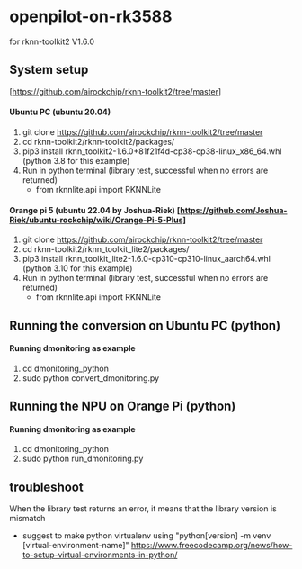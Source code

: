 # openpilot-on-rk3588
for rknn-toolkit2 V1.6.0

## System setup
[https://github.com/airockchip/rknn-toolkit2/tree/master]

#### Ubuntu PC (ubuntu 20.04)
1) git clone https://github.com/airockchip/rknn-toolkit2/tree/master
2) cd rknn-toolkit2/rknn-toolkit2/packages/
3) pip3 install rknn_toolkit2-1.6.0+81f21f4d-cp38-cp38-linux_x86_64.whl (python 3.8 for this example)
4) Run in python terminal (library test, successful when no errors are returned)
    - from rknnlite.api import RKNNLite

#### Orange pi 5 (ubuntu 22.04 by Joshua-Riek) [https://github.com/Joshua-Riek/ubuntu-rockchip/wiki/Orange-Pi-5-Plus]
1) git clone https://github.com/airockchip/rknn-toolkit2/tree/master
2) cd rknn-toolkit2/rknn_toolkit_lite2/packages/
3) pip3 install rknn_toolkit_lite2-1.6.0-cp310-cp310-linux_aarch64.whl (python 3.10 for this example)
4) Run in python terminal (library test, successful when no errors are returned)
    - from rknnlite.api import RKNNLite





## Running the conversion on Ubuntu PC (python)
#### Running dmonitoring as example
1) cd dmonitoring_python
2) sudo python convert_dmonitoring.py

## Running the NPU on Orange Pi (python)
#### Running dmonitoring as example
1) cd dmonitoring_python
2) sudo python run_dmonitoring.py


## troubleshoot
When the library test returns an error, it means that the library version is mismatch
- suggest to make python virtualenv using 
"python[version] -m venv [virtual-environment-name]"
    https://www.freecodecamp.org/news/how-to-setup-virtual-environments-in-python/
